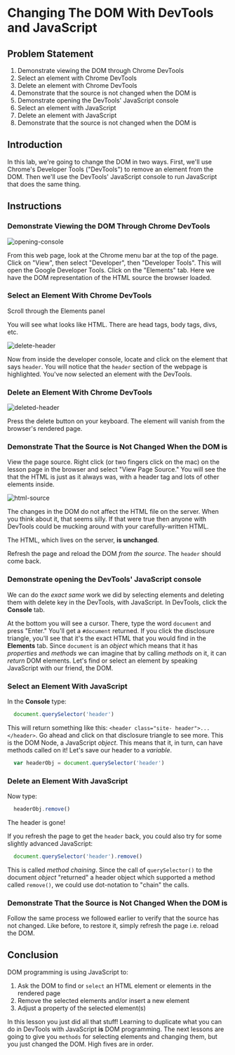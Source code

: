 # Changing The DOM With DevTools and JavaScript

## Problem Statement

1. Demonstrate viewing the DOM through Chrome DevTools
2. Select an element with Chrome DevTools
3. Delete an element with Chrome DevTools
4. Demonstrate that the source is not changed when the DOM is
5. Demonstrate opening the DevTools' JavaScript console
5. Select an element with JavaScript
6. Delete an element with JavaScript
7. Demonstrate that the source is not changed when the DOM is

## Introduction
In this lab, we're going to change the DOM in two ways. First, we'll use
Chrome's Developer Tools ("DevTools") to remove an element from the DOM. Then
we'll use the DevTools' JavaScript console to run JavaScript that does the same
thing.


## Instructions
### Demonstrate Viewing the DOM Through Chrome DevTools

![opening-console](https://s3.amazonaws.com/learn-verified/opening-console.gif)

From this web page, look at the Chrome menu bar at the top of the page. Click
on "View", then select "Developer", then "Developer Tools". This will open the
Google Developer Tools. Click on the "Elements" tab. Here we have the DOM
representation of the HTML source the browser loaded.

### Select an Element With Chrome DevTools

Scroll through the Elements panel

You will see what looks like HTML.  There are head tags, body tags, divs, etc.

![delete-header](http://web-dev-readme-photos.s3.amazonaws.com/js/header-click.png)

Now from inside the developer console, locate and click on the element that says `header`. You will notice that the `header` section of the webpage is highlighted. You've now selected an element with the DevTools.

### Delete an Element With Chrome DevTools

![deleted-header](http://web-dev-readme-photos.s3.amazonaws.com/js/deleted-header.png)

Press the delete button on your keyboard. The element will vanish from the
browser's rendered page.

### Demonstrate That the Source is Not Changed When the DOM is

View the page source. Right click (or two fingers click on the mac) on the
lesson page in the browser and select "View Page Source." You will see the that
the HTML is just as it always was, with a header tag and lots of other elements
inside.

![html-source](https://s3.amazonaws.com/learn-verified/html-javascript-lesson.png)

The changes in the DOM do not affect the HTML file on the server. When you
think about it, that seems silly. If that were true then anyone with DevTools
could be mucking around with your carefully-written HTML.

The HTML, which lives on the server, **is unchanged**.

Refresh the page and reload the DOM _from the source_. The `header` should come
back.

### Demonstrate opening the DevTools' JavaScript console

We can do the _exact same_ work we did by selecting elements and deleting them
with delete key in the DevTools, with JavaScript. In DevTools, click the
**Console** tab.

At the bottom you will see a cursor. There, type the word `document` and press
"Enter." You'll get a `#document` returned. If you click the disclosure
triangle, you'll see that it's the exact HTML that you would find in the
**Elements** tab. Since `document` is an _object_ which means that it has
_properties_ and _methods_ we can imagine that by calling _methods_ on it, it
can _return_ DOM elements. Let's find or select an element by speaking
JavaScript with our friend, the DOM.

### Select an Element With JavaScript

In the **Console** type:

```javascript
  document.querySelector('header')
```

This will return something like this: `<header class="site-
header">...</header>`. Go ahead and click on that disclosure triangle to see
more. This is the DOM Node, a JavaScript _object_. This means that it, in turn,
can have methods called on it! Let's save our header to a _variable_.

```javascript
  var headerObj = document.querySelector('header')
```

### Delete an Element With JavaScript

Now type:

```javascript
  headerObj.remove()
```

The header is gone! 

If you refresh the page to get the `header` back, you could also try for some
slightly advanced JavaScript:

```javascript
  document.querySelector('header').remove()
```

This is called _method chaining_. Since the call of `querySelector()` to the
document _object_ "returned" a header object which supported a method called
`remove()`, we could use dot-notation to "chain" the calls.

### Demonstrate That the Source is Not Changed When the DOM is

Follow the same process we followed earlier to verify that the source has not
changed. Like before, to restore it, simply refresh the page i.e. reload the
DOM.

## Conclusion

DOM programming is using JavaScript to:

1. Ask the DOM to find or `select` an HTML element or elements in the rendered page
2. Remove the selected elements and/or insert a new element
3. Adjust a property of the selected element(s)


In this lesson you just did all that stuff! Learning to duplicate what you can
do in DevTools with JavaScript **is** DOM programming. The next lessons are
going to give you `methods` for selecting elements and changing them, but you
just changed the DOM. High fives are in order.
